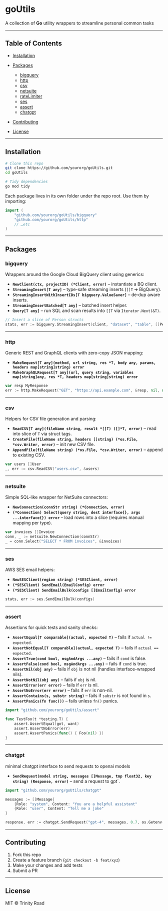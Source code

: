 # goUtils

A collection of **Go** utility wrappers to streamline personal common tasks

---

## Table of Contents

* [Installation](#installation)
* [Packages](#packages)

  * [bigquery](#bigquery)
  * [http](#http)
  * [csv](#csv)
  * [netsuite](#netsuite)
  * [rateLimiter](#ratelimiter)
  * [ses](#ses)
  * [assert](#assert)
  * [chatgpt](#chatgpt)
* [Contributing](#contributing)
* [License](#license)

---

## Installation

```bash
# Clone this repo
git clone https://github.com/yourorg/goUtils.git
cd goUtils

# Tidy dependencies
go mod tidy
```

Each package lives in its own folder under the repo root. Use them by importing:

```go
import (
    "github.com/yourorg/goUtils/bigquery"
    "github.com/yourorg/goUtils/http"
    // …etc
)
```

---

## Packages

### bigquery

Wrappers around the Google Cloud BigQuery client using generics:

* **`NewClient(ctx, projectID) (*Client, error)`** – instantiate a BQ client.
* **`StreamingInsert[T any]`** – type-safe streaming inserts (`[]T` ➔ BigQuery).
* **`StreamingInsertWithInsertIDs[T bigquery.ValueSaver]`** – de‐dup aware inserts.
* **`StreamingInsertBatched[T any]`** – batched insert helper.
* **`Query[T any]`** – run SQL and scan results into `[]T` via `Iterator.Next(&T)`.

```go
// Insert a slice of Person structs
stats, err := bigquery.StreamingInsert(client, "dataset", "table", []Person{{Name:"Alice", Age:30}})
```

---

### http

Generic REST and GraphQL clients with zero-copy JSON mapping:

* **`MakeRequest[T any](method, url string, res *T, body any, params, headers map[string]string) error`**
* **`MakeGraphQLRequest[T any](url, query string, variables map[string]any, res *T, headers map[string]string) error`**

```go
var resp MyResponse
err := http.MakeRequest("GET", "https://api.example.com", &resp, nil, nil, nil)
```

---

### csv

Helpers for CSV file generation and parsing:

* **`ReadCSV[T any](fileName string, result *[]T) ([]*T, error)`** – read into slice of `T` via struct tags.
* **`CreateFile(fileName string, headers []string) (*os.File, *csv.Writer, error)`** – init new CSV file.
* **`AppendFile(fileName string) (*os.File, *csv.Writer, error)`** – append to existing CSV.

```go
var users []User
_, err := csv.ReadCSV("users.csv", &users)
```

---

### netsuite

Simple SQL‐like wrapper for NetSuite connectors:

* **`NewConnection(connStr string) (*Connection, error)`**
* **`(*Connection) Select(query string, dest interface{}, args ...interface{}) error`** – load rows into a slice (requires manual mapping per type).

```go
var invoices []Invoice
conn, _ := netsuite.NewConnection(connStr)
_ = conn.Select("SELECT * FROM invoices", &invoices)
```

---

### ses

AWS SES email helpers:

* **`NewSESClient(region string) (*SESClient, error)`**
* **`(*SESClient) SendEmail(EmailConfig) error`**
* **`(*SESClient) SendEmailBulk(configs []EmailConfig) error`**

```go
stats, err := ses.SendEmailBulk(configs)
```

---

### assert

Assertions for quick tests and sanity checks:

* **`AssertEqual[T comparable](actual, expected T)`** – fails if `actual != expected`.
* **`AssertNotEqual[T comparable](actual, expected T)`** – fails if `actual == expected`.
* **`AssertTrue(cond bool, msgAndArgs ...any)`** – fails if `cond` is false.
* **`AssertFalse(cond bool, msgAndArgs ...any)`** – fails if `cond` is true.
* **`AssertNil(obj any)`** – fails if `obj` is not nil (handles interface-wrapped nils).
* **`AssertNotNil(obj any)`** – fails if `obj` is nil.
* **`AssertError(err error)`** – fails if `err` is nil.
* **`AssertNoError(err error)`** – fails if `err` is non-nil.
* **`AssertContains(s, substr string)`** – fails if `substr` is not found in `s`.
* **`AssertPanics(fn func())`** – fails unless `fn()` panics.

```go
import "github.com/yourorg/goUtils/assert"

func TestFoo(t *testing.T) {
    assert.AssertEqual(got, want)
    assert.AssertNoError(err)
    assert.AssertPanics(func() { Foo(nil) })
}
```

---

### chatgpt

minimal chatgpt interface to send requests to openai models

* **`SendRequest(model string, messages []Message, tmp float32, key string) (Response, error)`** – send a request to gpt`.

```go
import "github.com/yourorg/goUtils/chatgpt"

messages := []Message{
    {Role: "system", Content: "You are a helpful assistant"
    {Role: "user", Content: "Tell me a joke"
}

response, err := chatgpt.SendRequest("gpt-4", messages, 0.7, os.Getenv("OPEN_API_KEY"))

```

---

## Contributing

1. Fork this repo
2. Create a feature branch (`git checkout -b feat/xyz`)
3. Make your changes and add tests
4. Submit a PR

---

## License

MIT © Trinity Road
